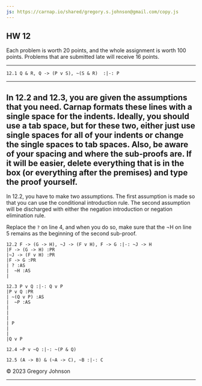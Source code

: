```yaml
---
js: https://carnap.io/shared/gregory.s.johnson@gmail.com/copy.js
--- 
```


## HW 12

Each problem is worth 20 points, and the whole assignment is worth 100 points. Problems that are submitted late will receive 16 points. 

---

~~~{.ProofChecker .JohnsonSL options="fonts tabindent" guides="fitch" points="20" late-credit="16"}
12.1 Q & R, Q -> (P v S), ~(S & R)  :|-: P
~~~

---
In 12.2 and 12.3, you are given the assumptions that you need. Carnap formats these lines with a single space for the indents. Ideally, you should use a tab space, but for these two, either just use single spaces for all of your indents or change the single spaces to tab spaces. Also, be aware of your spacing and where the sub-proofs are. If it will be easier, delete everything that is in the box (or everything after the premises) and type the proof yourself. 
---

In 12.2, you have to make two assumptions. The first assumption is made so that you can use the conditional introduction rule. The second assumption will be discharged with either the negation introduction or negation elimination rule.

Replace the `?` on line 4, and when you do so, make sure that the &not;H on line 5 remains as the beginning of the second sub-proof.

~~~{.ProofChecker .JohnsonSL options="fonts tabindent" guides="fitch" points="20" late-credit="16"}
12.2 F -> (G -> H), ~J -> (F v H), F -> G :|-: ~J -> H
|F -> (G -> H) :PR
|~J -> (F v H) :PR
|F -> G :PR
| ? :AS
|  ~H :AS
|  
~~~


~~~{.ProofChecker .JohnsonSL options="fonts tabindent" guides="fitch" points="20" late-credit="16"}
12.3 P v Q :|-: Q v P
|P v Q :PR
| ~(Q v P) :AS
|  ~P :AS
|  
|  
|  
| P
| 
| 
|Q v P
~~~


~~~{.ProofChecker .JohnsonSL options="fonts tabindent" guides="fitch" points="20" late-credit="16"}
12.4 ~P v ~Q :|-: ~(P & Q)
~~~

~~~{.ProofChecker .JohnsonSL options="fonts tabindent" guides="fitch" points="20" late-credit="16"}
12.5 (A -> B) & (~A -> C), ~B :|-: C
~~~

&copy; 2023 Gregory Johnson 
 
---
